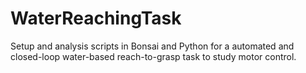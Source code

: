 # WaterReachingTask
Setup and analysis scripts in Bonsai and Python for a automated and closed-loop water-based reach-to-grasp task to study motor control.
